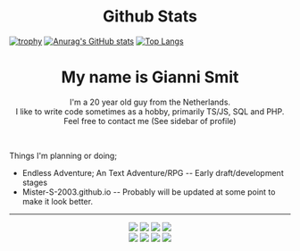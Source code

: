 <h1 align="center">Github Stats</h1>

[![trophy](https://github-profile-trophy.vercel.app/?username=Mister-S-2003&theme=onedark&no-frame=true&no-bg=true&margin-w=15&margin-h=15&title=Stars,Commit,PR,Repo,Issue,Follower)](https://github.com/ryo-ma/github-profile-trophy)
[![Anurag's GitHub stats](https://github-readme-stats.vercel.app/api?username=Mister-S-2003)](https://github.com/anuraghazra/github-readme-stats)
[![Top Langs](https://github-readme-stats.vercel.app/api/top-langs/?username=Mister-S-2003)](https://github.com/anuraghazra/github-readme-stats)

<h1 align="center">My name is Gianni Smit</h1>

<p align="center">
  I'm a 20 year old guy from the Netherlands.<br>
  I like to write code sometimes as a hobby, primarily TS/JS, SQL and PHP.<br>
  Feel free to contact me (See sidebar of profile)
</p>
<br>
<p>Things I'm planning or doing;</p>
<ul>
  <li>Endless Adventure; An Text Adventure/RPG -- Early draft/development stages</li>
  <li>Mister-S-2003.github.io -- Probably will be updated at some point to make it look better.</li>
</ul>

---

<p align="center">
  <img src="https://img.shields.io/badge/HTML5-E34F26?style=for-the-badge&logo=html5&logoColor=white" />
  <img src="https://img.shields.io/badge/CSS3-1572B6?style=for-the-badge&logo=css3&logoColor=white" />
  <img src="https://img.shields.io/badge/JavaScript-323330?style=for-the-badge&logo=javascript&logoColor=F7DF1E" />
  <img src="https://img.shields.io/badge/TypeScript-007ACC?style=for-the-badge&logo=typescript&logoColor=white" /><br>
  <img src="https://img.shields.io/badge/PHP-777BB4?style=for-the-badge&logo=php&logoColor=white" />
  <img src="https://img.shields.io/badge/MySQL-00000F?style=for-the-badge&logo=mysql&logoColor=white" />
  <img src="https://img.shields.io/badge/Python-14354C?style=for-the-badge&logo=python&logoColor=white" />
  <img src="https://img.shields.io/badge/Sass-CC6699?style=for-the-badge&logo=sass&logoColor=white" />
</p>
